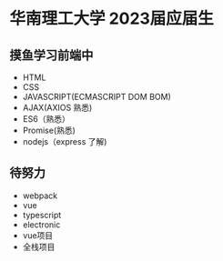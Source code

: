 # 华南理工大学 2023届应届生

## 摸鱼学习前端中

* HTML
* CSS
* JAVASCRIPT(ECMASCRIPT DOM BOM)
* AJAX(AXIOS 熟悉)
* ES6（熟悉）
* Promise(熟悉)
* nodejs（express 了解)
  

## 待努力
* webpack
* vue 
* typescript
* electronic
* vue项目
* 全栈项目